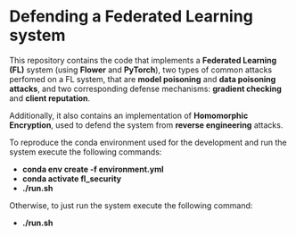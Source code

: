 # Defending a Federated Learning system

This repository contains the code that implements a **Federated Learning (FL)** system (using **Flower** and **PyTorch**), two types of common attacks perfomed on a FL system, that are **model poisoning** and **data poisoning attacks**, and two corresponding defense mechanisms: **gradient checking** and **client reputation**.

Additionally, it also contains an implementation of **Homomorphic Encryption**, used to defend the system from **reverse engineering** attacks.

To reproduce the conda environment used for the development and run the system execute the following commands:
- **conda env create -f environment.yml**
- **conda activate fl_security**
- **./run.sh**

Otherwise, to just run the system execute the following command:
- **./run.sh**


